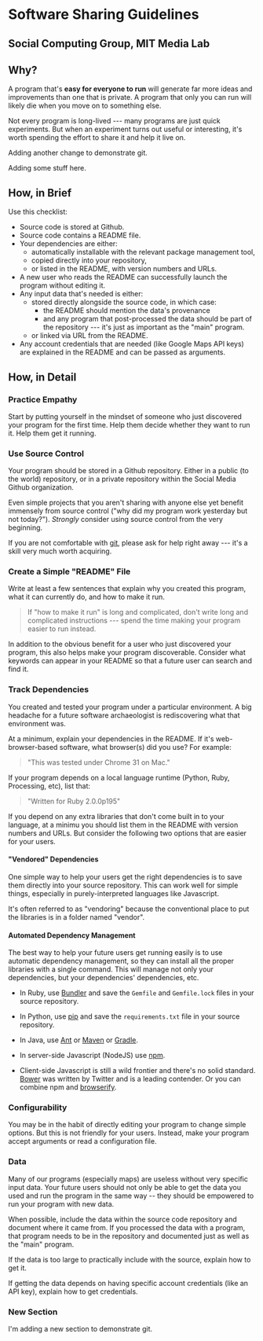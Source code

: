 <link href="http://kevinburke.bitbucket.org/markdowncss/markdown.css" rel="stylesheet"></link>

Software Sharing Guidelines 
===========================

Social Computing Group, MIT Media Lab
------------------------------

Why?
----

A program that's **easy for everyone to run** will generate far more ideas
and improvements than one that is private. A program that only you can
run will likely die when you move on to something else.

Not every program is long-lived --- many programs are just quick
experiments. But when an experiment turns out useful or interesting,
it's worth spending the effort to share it and help it live on.

Adding another change to demonstrate git.

Adding some stuff here.

How, in Brief
-------------

Use this checklist:

- Source code is stored at Github.
- Source code contains a README file.
- Your dependencies are either:
  - automatically installable with the relevant package management
    tool,
  - copied directly into your repository,
  - or listed in the README, with version numbers and URLs.
- A new user who reads the README can successfully launch the program without editing it.
- Any input data that's needed is either:
  - stored directly alongside the source code, in which case:
    - the README should mention the data's provenance
    - and any program that post-processed the data should be part of the
      repository --- it's just as important as the "main" program.
  - or linked via URL from the README.
- Any account credentials that are needed (like Google Maps API keys)
  are explained in the README and can be passed as arguments.


How, in Detail
--------------

### Practice Empathy

Start by putting yourself in the mindset of someone who just
discovered your program for the first time. Help them decide whether
they want to run it. Help them get it running.

### Use Source Control

Your program should be stored in a Github repository. Either in a
public (to the world) repository, or in a private repository within
the Social Media Github organization.

Even simple projects that you aren't sharing with anyone else yet
benefit immensely from source control ("why did my program work
yesterday but not today?"). *Strongly* consider using source control
from the very beginning.

If you are not comfortable with [git](http://git-scm.com/), please ask
for help right away --- it's a skill very much worth acquiring.

### Create a Simple "README" File

Write at least a few sentences that explain why you created this
program, what it can currently do, and how to make it run.

> If "how to make it run" is long and complicated, don't write long
> and complicated instructions --- spend the time making your program
> easier to run instead.

In addition to the obvious benefit for a user who just discovered your
program, this also helps make your program discoverable. Consider what
keywords can appear in your README so that a future user can search
and find it.

### Track Dependencies

You created and tested your program under a particular
environment. A big headache for a future software archaeologist is
rediscovering what that environment was. 

At a minimum, explain your dependencies in the README. If it's
web-browser-based software, what browser(s) did you use?  For
example:

> "This was tested under Chrome 31 on Mac."

If your program depends on a local language runtime (Python, Ruby,
Processing, etc), list that:

> "Written for Ruby 2.0.0p195"

If you depend on any extra libraries that don't come built in to your
language, at a minimu you should list them in the README with version
numbers and URLs. But consider the following two options that are
easier for your users.

#### "Vendored" Dependencies

One simple way to help your users get the right dependencies is to
save them directly into your source repository. This can work well for
simple things, especially in purely-interpreted languages like
Javascript.

It's often referred to as "vendoring" because the conventional place
to put the libraries is in a folder named "vendor".

#### Automated Dependency Management

The best way to help your future users get running easily is to
use automatic dependency management, so they can install all the
proper libraries with a single command. This will manage not only
your dependencies, but your dependencies' dependencies, etc.

- In Ruby, use [Bundler](http://bundler.io/) and save the
  `Gemfile` and `Gemfile.lock` files in your source repository.

- In Python, use [pip](http://www.pip-installer.org/en/latest/)
  and save the `requirements.txt` file in your source repository.

- In Java, use [Ant](https://ant.apache.org/) or
  [Maven](https://maven.apache.org/) or
  [Gradle](http://www.gradle.org/).

- In server-side Javascript (NodeJS) use [npm](https://npmjs.org/).

- Client-side Javascript is still a wild frontier and there's no solid
  standard. [Bower](https://github.com/bower/bower) was written by
  Twitter and is a leading contender. Or you can combine npm and
  [browserify](https://github.com/substack/node-browserify).


### Configurability

You may be in the habit of directly editing your program to change
simple options. But this is not friendly for your users. Instead, make
your program accept arguments or read a configuration file.

### Data

Many of our programs (especially maps) are useless without very
specific input data. Your future users should not only be able to get
the data you used and run the program in the same way -- they should
be empowered to run your program with new data.

When possible, include the data within the source code repository and
document where it came from. If you processed the data with a program,
that program needs to be in the repository and documented just as well
as the "main" program.

If the data is too large to practically include with the source,
explain how to get it.

If getting the data depends on having specific account credentials
(like an API key), explain how to get credentials.

### New Section

I'm adding a new section to demonstrate git.

